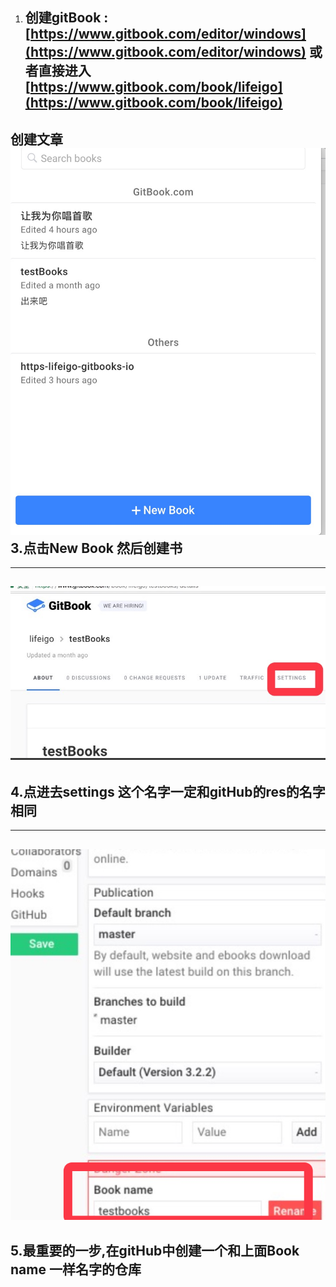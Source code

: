 1. ## **创建gitBook** : [https://www.gitbook.com/editor/windows](https://www.gitbook.com/editor/windows) 或者直接进入 [https://www.gitbook.com/book/lifeigo](https://www.gitbook.com/book/lifeigo)

## **创建文章**![](/assets/31C9D06D-6EFB-4EB4-B670-D5D4ABA1889B.png)3.**点击New Book   然后创建书**

---

## ![](/assets/import.png)

## 4.点进去settings 这个名字一定和gitHub的res的名字相同

---

## 

![](/assets/QQ20170525-0.png)

## 5.最重要的一步,在gitHub中创建一个和上面Book name 一样名字的仓库

## 



